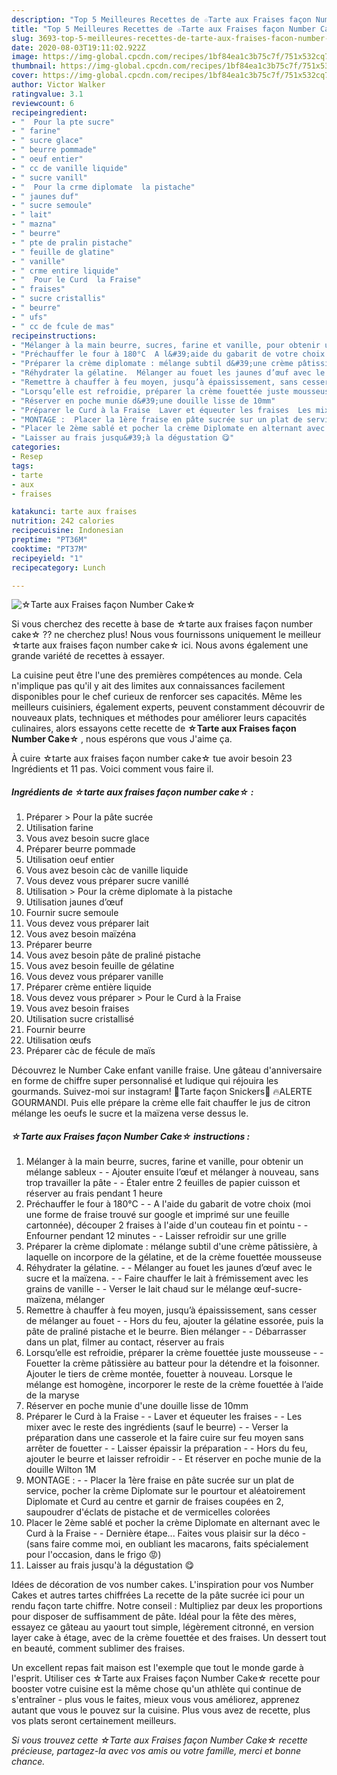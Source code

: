 ```yaml
---
description: "Top 5 Meilleures Recettes de ☆Tarte aux Fraises façon Number Cake☆"
title: "Top 5 Meilleures Recettes de ☆Tarte aux Fraises façon Number Cake☆"
slug: 3693-top-5-meilleures-recettes-de-tarte-aux-fraises-facon-number-cake
date: 2020-08-03T19:11:02.922Z
image: https://img-global.cpcdn.com/recipes/1bf84ea1c3b75c7f/751x532cq70/☆tarte-aux-fraises-facon-number-cake☆-photo-principale-de-la-recette.jpg
thumbnail: https://img-global.cpcdn.com/recipes/1bf84ea1c3b75c7f/751x532cq70/☆tarte-aux-fraises-facon-number-cake☆-photo-principale-de-la-recette.jpg
cover: https://img-global.cpcdn.com/recipes/1bf84ea1c3b75c7f/751x532cq70/☆tarte-aux-fraises-facon-number-cake☆-photo-principale-de-la-recette.jpg
author: Victor Walker
ratingvalue: 3.1
reviewcount: 6
recipeingredient:
- "  Pour la pte sucre"
- " farine"
- " sucre glace"
- " beurre pommade"
- " oeuf entier"
- " cc de vanille liquide"
- " sucre vanill"
- "  Pour la crme diplomate  la pistache"
- " jaunes duf"
- " sucre semoule"
- " lait"
- " mazna"
- " beurre"
- " pte de pralin pistache"
- " feuille de glatine"
- " vanille"
- " crme entire liquide"
- "  Pour le Curd  la Fraise"
- " fraises"
- " sucre cristallis"
- " beurre"
- " ufs"
- " cc de fcule de mas"
recipeinstructions:
- "Mélanger à la main beurre, sucres, farine et vanille, pour obtenir un mélange sableux  Ajouter ensuite l’œuf et mélanger à nouveau, sans trop travailler la pâte  Étaler entre 2 feuilles de papier cuisson et réserver au frais pendant 1 heure"
- "Préchauffer le four à 180°C  A l&#39;aide du gabarit de votre choix (moi une forme de fraise trouvé sur google et imprimé sur une feuille cartonnée), découper 2 fraises à l&#39;aide d&#39;un couteau fin et pointu  Enfourner pendant 12 minutes  Laisser refroidir sur une grille"
- "Préparer la crème diplomate : mélange subtil d&#39;une crème pâtissière, à laquelle on incorpore de la gélatine, et de la crème fouettée mousseuse"
- "Réhydrater la gélatine.  Mélanger au fouet les jaunes d’œuf avec le sucre et la maïzena.  Faire chauffer le lait à frémissement avec les grains de vanille  Verser le lait chaud sur le mélange œuf-sucre-maïzena, mélanger"
- "Remettre à chauffer à feu moyen, jusqu’à épaississement, sans cesser de mélanger au fouet  Hors du feu, ajouter la gélatine essorée, puis la pâte de praliné pistache et le beurre. Bien mélanger  Débarrasser dans un plat, filmer au contact, réserver au frais"
- "Lorsqu’elle est refroidie, préparer la crème fouettée juste mousseuse  Fouetter la crème pâtissière au batteur pour la détendre et la foisonner. Ajouter le tiers de crème montée, fouetter à nouveau. Lorsque le mélange est homogène, incorporer le reste de la crème fouettée à l’aide de la maryse"
- "Réserver en poche munie d&#39;une douille lisse de 10mm"
- "Préparer le Curd à la Fraise  Laver et équeuter les fraises  Les mixer avec le reste des ingrédients (sauf le beurre)  Verser la préparation dans une casserole et la faire cuire sur feu moyen sans arrêter de fouetter  Laisser épaissir la préparation  Hors du feu, ajouter le beurre et laisser refroidir  Et réserver en poche munie de la douille Wilton 1M"
- "MONTAGE :  Placer la 1ère fraise en pâte sucrée sur un plat de service, pocher la crème Diplomate sur le pourtour et aléatoirement Diplomate et Curd au centre et garnir de fraises coupées en 2, saupoudrer d&#39;éclats de pistache et de vermicelles colorées"
- "Placer le 2ème sablé et pocher la crème Diplomate en alternant avec le Curd à la Fraise  Dernière étape... Faites vous plaisir sur la déco (sans faire comme moi, en oubliant les macarons, faits spécialement pour l&#39;occasion, dans le frigo 😡)"
- "Laisser au frais jusqu&#39;à la dégustation 😋"
categories:
- Resep
tags:
- tarte
- aux
- fraises

katakunci: tarte aux fraises 
nutrition: 242 calories
recipecuisine: Indonesian
preptime: "PT36M"
cooktime: "PT37M"
recipeyield: "1"
recipecategory: Lunch

---
```



![☆Tarte aux Fraises façon Number Cake☆](https://img-global.cpcdn.com/recipes/1bf84ea1c3b75c7f/751x532cq70/☆tarte-aux-fraises-facon-number-cake☆-photo-principale-de-la-recette.jpg)

Si vous cherchez des recette à base de ☆tarte aux fraises façon number cake☆ ?? ne cherchez plus! Nous vous fournissons uniquement le meilleur ☆tarte aux fraises façon number cake☆ ici. Nous avons également une grande variété de recettes à essayer.

La cuisine peut être l'une des premières compétences au monde. Cela n'implique pas qu'il y ait des limites aux connaissances facilement disponibles pour le chef curieux de renforcer ses capacités. Même les meilleurs cuisiniers, également experts, peuvent constamment découvrir de nouveaux plats, techniques et méthodes pour améliorer leurs capacités culinaires, alors essayons cette recette de <strong> ☆Tarte aux Fraises façon Number Cake☆ </strong>, nous espérons que vous J'aime ça.

<!--inarticleads1-->

À cuire ☆tarte aux fraises façon number cake☆ tue avoir besoin 23 Ingrédients et 11 pas. Voici comment vous faire il.

##### Ingrédients de ☆tarte aux fraises façon number cake☆ :

1. Préparer  &gt; Pour la pâte sucrée
1. Utilisation  farine
1. Vous avez besoin  sucre glace
1. Préparer  beurre pommade
1. Utilisation  oeuf entier
1. Vous avez besoin  càc de vanille liquide
1. Vous devez vous préparer  sucre vanillé
1. Utilisation  &gt; Pour la crème diplomate à la pistache
1. Utilisation  jaunes d’œuf
1. Fournir  sucre semoule
1. Vous devez vous préparer  lait
1. Vous avez besoin  maïzéna
1. Préparer  beurre
1. Vous avez besoin  pâte de praliné pistache
1. Vous avez besoin  feuille de gélatine
1. Vous devez vous préparer  vanille
1. Préparer  crème entière liquide
1. Vous devez vous préparer  &gt; Pour le Curd à la Fraise
1. Vous avez besoin  fraises
1. Utilisation  sucre cristallisé
1. Fournir  beurre
1. Utilisation  œufs
1. Préparer  càc de fécule de maïs


Découvrez le Number Cake enfant vanille fraise. Une gâteau d&#39;anniversaire en forme de chiffre super personnalisé et ludique qui réjouira les gourmands. Suivez-moi sur instagram! 🥜Tarte façon Snickers🍫 🔥ALERTE GOURMANDI. Puis elle prépare la crème elle fait chauffer le jus de citron mélange les oeufs le sucre et la maïzena verse dessus le. 

<!--inarticleads2-->

##### ☆Tarte aux Fraises façon Number Cake☆ instructions :

1. Mélanger à la main beurre, sucres, farine et vanille, pour obtenir un mélange sableux -  - Ajouter ensuite l’œuf et mélanger à nouveau, sans trop travailler la pâte -  - Étaler entre 2 feuilles de papier cuisson et réserver au frais pendant 1 heure
1. Préchauffer le four à 180°C -  - A l&#39;aide du gabarit de votre choix (moi une forme de fraise trouvé sur google et imprimé sur une feuille cartonnée), découper 2 fraises à l&#39;aide d&#39;un couteau fin et pointu -  - Enfourner pendant 12 minutes -  - Laisser refroidir sur une grille
1. Préparer la crème diplomate : mélange subtil d&#39;une crème pâtissière, à laquelle on incorpore de la gélatine, et de la crème fouettée mousseuse
1. Réhydrater la gélatine. -  - Mélanger au fouet les jaunes d’œuf avec le sucre et la maïzena. -  - Faire chauffer le lait à frémissement avec les grains de vanille -  - Verser le lait chaud sur le mélange œuf-sucre-maïzena, mélanger
1. Remettre à chauffer à feu moyen, jusqu’à épaississement, sans cesser de mélanger au fouet -  - Hors du feu, ajouter la gélatine essorée, puis la pâte de praliné pistache et le beurre. Bien mélanger -  - Débarrasser dans un plat, filmer au contact, réserver au frais
1. Lorsqu’elle est refroidie, préparer la crème fouettée juste mousseuse -  - Fouetter la crème pâtissière au batteur pour la détendre et la foisonner. Ajouter le tiers de crème montée, fouetter à nouveau. Lorsque le mélange est homogène, incorporer le reste de la crème fouettée à l’aide de la maryse
1. Réserver en poche munie d&#39;une douille lisse de 10mm
1. Préparer le Curd à la Fraise -  - Laver et équeuter les fraises -  - Les mixer avec le reste des ingrédients (sauf le beurre) -  - Verser la préparation dans une casserole et la faire cuire sur feu moyen sans arrêter de fouetter -  - Laisser épaissir la préparation -  - Hors du feu, ajouter le beurre et laisser refroidir -  - Et réserver en poche munie de la douille Wilton 1M
1. MONTAGE : -  - Placer la 1ère fraise en pâte sucrée sur un plat de service, pocher la crème Diplomate sur le pourtour et aléatoirement Diplomate et Curd au centre et garnir de fraises coupées en 2, saupoudrer d&#39;éclats de pistache et de vermicelles colorées
1. Placer le 2ème sablé et pocher la crème Diplomate en alternant avec le Curd à la Fraise -  - Dernière étape... Faites vous plaisir sur la déco - (sans faire comme moi, en oubliant les macarons, faits spécialement pour l&#39;occasion, dans le frigo 😡)
1. Laisser au frais jusqu&#39;à la dégustation 😋


Idées de décoration de vos number cakes. L&#39;inspiration pour vos Number Cakes et autres tartes chiffrées La recette de la pâte sucrée ici pour un rendu façon tarte chiffre. Notre conseil : Multipliez par deux les proportions pour disposer de suffisamment de pâte. Idéal pour la fête des mères, essayez ce gâteau au yaourt tout simple, légèrement citronné, en version layer cake à étage, avec de la crème fouettée et des fraises. Un dessert tout en beauté, comment sublimer des fraises. 

<!--inarticleads1-->

<p>
Un excellent repas fait maison est l'exemple que tout le monde garde à l'esprit. Utiliser ces ☆Tarte aux Fraises façon Number Cake☆ recette pour booster votre cuisine est la même chose qu'un athlète qui continue de s'entraîner - plus vous le faites, mieux vous vous améliorez, apprenez autant que vous le pouvez sur la cuisine. Plus vous avez de recette, plus vos plats seront certainement meilleurs.
</p>

<p>
<i>Si vous trouvez cette ☆Tarte aux Fraises façon Number Cake☆ recette précieuse, partagez-la avec vos amis ou votre famille, merci et bonne chance.</i>
</p>
